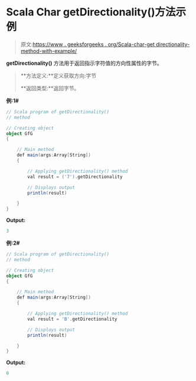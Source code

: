 # Scala Char getDirectionality()方法示例

> 原文:[https://www . geeksforgeeks . org/Scala-char-get directionality-method-with-example/](https://www.geeksforgeeks.org/scala-char-getdirectionality-method-with-example/)

**getDirectionality()** 方法用于返回指示字符值的方向性属性的字节。

> **方法定义:**定义获取方向:字节
> 
> **返回类型:**返回字节。

**例:1#**

```scala
// Scala program of getDirectionality()
// method

// Creating object
object GfG
{ 

    // Main method
    def main(args:Array[String])
    {

        // Applying getDirectionality() method 
        val result = ('7').getDirectionality

        // Displays output
        println(result)

    }
} 
```

**Output:**

```scala
3

```

**例:2#**

```scala
// Scala program of getDirectionality()
// method

// Creating object
object GfG
{ 

    // Main method
    def main(args:Array[String])
    {

        // Applying getDirectionality() method
        val result = 'B'.getDirectionality

        // Displays output
        println(result)

    }
} 
```

**Output:**

```scala
0

```